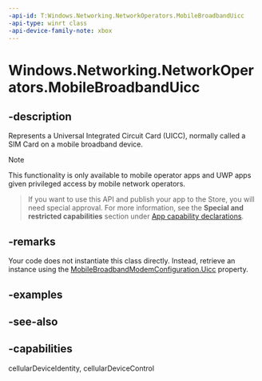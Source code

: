 ```yaml
---
-api-id: T:Windows.Networking.NetworkOperators.MobileBroadbandUicc
-api-type: winrt class
-api-device-family-note: xbox
---
```


<!-- Class syntax.
public class MobileBroadbandUicc : Windows.Networking.NetworkOperators.IMobileBroadbandUicc
-->

# Windows.Networking.NetworkOperators.MobileBroadbandUicc

## -description
Represents a Universal Integrated Circuit Card (UICC), normally called a SIM Card on a mobile broadband device.

> [!NOTE]
> This functionality is only available to mobile operator apps and UWP apps given privileged access by mobile network operators.



> If you want to use this API and publish your app to the Store, you will need special approval. For more information, see the **Special and restricted capabilities** section under [App capability declarations](https://docs.microsoft.com/windows/uwp/packaging/app-capability-declarations). 

## -remarks
Your code does not instantiate this class directly. Instead, retrieve an instance using the [MobileBroadbandModemConfiguration.Uicc](mobilebroadbandmodemconfiguration_uicc.md) property.

## -examples

## -see-also

## -capabilities
cellularDeviceIdentity, cellularDeviceControl
